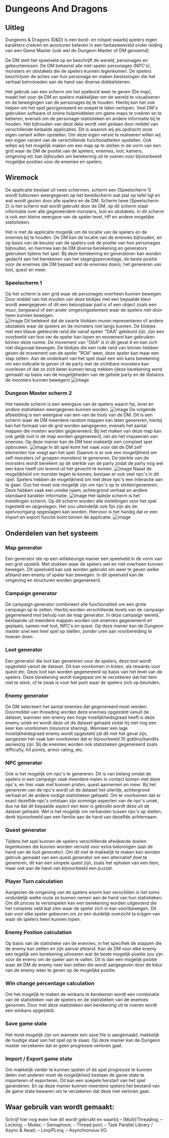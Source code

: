 # Dungeons And Dragons

## Uitleg 
Dungeons & Dragons (D&D) is een bord- en rolspel waarbij spelers eigen karakters creëren en avonturen beleven in een fantasiewereld onder leiding van een Game Master (ook wel de Dungeon Master of DM genoemd).

De DM stelt het speelveld op en beschrijft de wereld, personages en gebeurtenissen. De DM beheerst alle niet-speler personages (NPC's), monsters en obstakels die de spelers kunnen tegenkomen. De spelers beschrijven de acties van hun personage en maken beslissingen die het verhaal beïnvloeden aan de hand van diverse dobbelstenen.

Het gebruik van een scherm om het spelbord weer te geven (De map), maakt het voor de DM en spelers makkelijker om de wereld te visualiseren en de bewegingen van de personages bij te houden. Hierbij kan het ook helpen om het spel georganiseerd en soepel te laten verlopen. Veel DM's gebruiken software of online hulpmiddelen om  game maps te creëren en te beheren, evenals om de personage-statistieken en andere informatie bij te houden. Het bijhouden van deze data wordt veel gedaan door middel van verschillende betaalde applicaties. Dit is waarom wij als opdracht onze eigen variant willen opstellen. Om deze eigen versie te realiseren willen wij een eigen variant van de verschillende functionaliteiten opstellen. Ook willen wij het mogelijk maken om een map op te stellen in de vorm van een grid waar de DM de positie van de spelers, enemies, loot, kamers, omgeving etc kan bijhouden om berekening uit te voeren voor bijvoorbeeld mogelijke posities voor de enemies en spelers.

## Wiremock
De applicatie bestaat uit twee schermen, scherm een (Speelscherm 1) wordt fullscreen weergegeven op het beeldscherm wat plat op tafel ligt en wat wordt gezien door alle spelers en de DM. Scherm twee (Speelscherm 2) is het scherm wat wordt gebruikt door de DM, op dit scherm staat informatie over alle gegeneerdere monsters, loot en obstakels. In dit scherm is ook een kleine weergave van de speler level, HP en andere mogelijke statistieken.

Het is met de applicatie mogelijk om de locatie van de spelers en de enemies bij te houden. De DM kan de locatie van de enemies bijhouden, en op basis van de keuzes van de spelers ook de positie van hun personages bijhouden, en hiermee kan de DM diverse berekening en generators gebruiken tijdens het spel. Bij deze berekening en generatoren kan worden gedacht aan het berekenen van het slagingspercentage, de beste positie voor de enemies (de DM bepaalt wat de enemies doen), het genereren van loot, quest en meer. 

### Speelscherm 1
Op het scherm is een grid waar de personages overheen kunnen bewegen. Door middel van het invullen van deze blokjes met een bepaalde kleur wordt weergegeven of dit een beloopbaar pad is of een object zoals een muur, bergwand of een ander omgevingselement waar de spelers niet door heen kunnen bewegen.  
![image](https://user-images.githubusercontent.com/39293162/218317662-33374c55-8900-41f9-8665-8137e93a11a6.png)
Dit betekent dat de zwarte blokken muren representeren of andere obstakels waar de spelers en de monsters niet langs kunnen. 
De blokjes met een blauw gekleurde rand die vanaf speler "DAA" gekleurd zijn, zijn een voorbeeld van hoe ver de speler kan lopen en movement kan gebruiken binnen deze ruimte. De movement van "DAA" is in dit geval 4 en kan zich niet diagonaal bewegen. 
De blokjes die een rode rand van binnen hebben geven de movement van de speler "ROA" weer, deze speler kan maar een stap zetten.
Aan de onderkant van het spel staat een win kans berekening om een indicatie te geven of de party met de zichtbare monsters kan overleven of dat ze zich beter kunnen terug trekken (deze berekening word gemaakt op basis van de mogelijkheden van de gehele party en de distance de monsters kunnen bewegen)
![image](https://user-images.githubusercontent.com/39293162/218317884-b7cc76e4-08dd-4b63-80fe-773a7ecf7a52.png)

### Dungeon Master scherm 2
Het tweede scherm is een weergave van de spelers waarin hp, level en andere statistieken weergegeven kunnen worden.
![image](https://user-images.githubusercontent.com/39293162/218316726-ecbca92a-5f5d-4aa0-b032-3f904660c55d.png)
De volgende afbeelding is een weergave van een van de tools van de DM. Dit is een scherm waar de DM meerdere random mappen kan laten genereren, hierbij kan het formaat van de grid worden aangegeven, evenals het aantal mappen die moeten worden gegenereerd. Bij het maken van deze map kan ook gelijk loot in de map worden gegenereerd, net als het inspawnen van enemies. Op deze manier kan de DM heel makkelijk een compleet spel opbouwen.
![image](https://user-images.githubusercontent.com/39293162/218317639-abc446ef-990c-4081-baac-a10cc2caf20e.png)
In dit spel komt het vaak voor dat de DM zelf elementen toe voegt aan het spel. Daarom is er ook een mogelijkheid om zelf monsters (of groepen monsters) te genereren. De sterkte van de monsters wordt berekent op de sterkte van de party zodat de party nog wel een kans heeft om levend uit het gevecht te komen.
![image](https://user-images.githubusercontent.com/39293162/218318085-1d8a1d35-8817-4d52-8d91-fb8783a54f43.png)
Naast de mogelijkheid om monster tegen te komen, bestaan er ook veel npc's in dit spel. Spelers hebben de mogelijkheid om met deze npc's een interactie aan te gaan. Dus het moet ook mogelijk zijn om npc's op te stellen/genereren. Deze hebben vaak een unieke naam, achtergrond verhaal en andere standaard karakter informatie.
![image](https://user-images.githubusercontent.com/39293162/218318198-16dffbe1-d0c4-4dc2-bbf7-e0c9f12709f2.png)
Het laatste scherm is het instellingen scherm. Op dit scherm worden alle instellingen voor het spel ingesteld en opgeslagen. Het zou uiteindelijk ook fijn zijn als de spelvoortgang opgeslagen kan worden. Hiervoor is het handig dat er een import en export functie komt binnen de applicatie.
![image](https://user-images.githubusercontent.com/39293162/218318332-b07dc54d-0db3-40fe-8bc9-3526df6bb3b9.png)

## Onderdelen van het systeem

### Map generator 
Een generator die op een willekeurige manier een speelveld in de vorm van een grid opsteld. Met stukken waar de spelers wel en niet overheen kunnen bewegen. Dit speelveld kan ook worden gebruikt om weer te geven welke afstand een enemy of speler kan bewegen. In dit speelveld kan de omgeving en structuren worden gegenereerd.

### Campaign generator 
De campaign generator combineert alle functionaliteit om een grote campaign op te zetten. Hierbij worden verschillende levels van de campaign gegenereerd met behulp van de map generator. In deze campaign wereld, bestaande uit meerdere mappen worden ook enemies gegenereerd en geplaats, samen met loot, NPC's en quest. Op deze manier kan de Dungeon master snel een heel spel op stellen, zonder uren aan voorbereiding te hoeven doen.

### Loot generator
Een generator die loot kan genereren voor de spelers, deze loot wordt opgesteld vanuit de dataset. Dit kan voorkomen in kisten, als rewards voor quest etc. Deze loot kan worden gegenereerd op basis van het level van de spelers. Deze berekening wordt toegepast om te verzekeren dat het item niet te sterk, of te zwak is voor het punt waar de spelers zich op bevinden.

### Enemy generator
De DM selecteert het aantal enemies dat gegenereerd moet worden. Doormiddel van threading worden deze enemies opgesteld vanuit de dataset, wanneer een enemy een hoge moeilijkheidsgraad heeft is deze enemy uniek en wordt deze uit de dataset gehaald zodat hij niet nog een keer kan voorkomen (resource sharing). Wanneer een lage moeilijkheidsgraad enemy wordt opgesteld zal dit niet het geval zijn, aangezien het vaak kan voorkomen dat er bijvoorbeeld 10 goblins/bandits aanwezig zijn. Bij de enemies worden ook statistieken gegenereerd zoals difficulty, hit points, armor rating, etc.

### NPC generator  
Ook is het mogelijk om npc's te genereren. Dit is van belang omdat de spelers in een campaign vaak meerdere malen in contact komen met deze npc's, en hier vaak met kunnen praten, quest aannemen en meer. Bij het genereren van de npc's wordt uit de dataset het uiterlijk, achtergrond verhaal en de andere nodige statistieken gehaald. 
Om te voorkomen dat er exact dezelfde npc's ontstaan zijn sommige aspecten van de npc's uniek, dus na dat dit bepaalde aspect een keer is gebruikt wordt deze uit de dataset gehaald. Wel is het mogelijk om verbanden tussen npc's op stellen, denk bijvoorbeeld aan een familie aan de hand van dezelfde achternaam.

### Quest generator
Tijdens het spel kunnen de spelers verschillende afwijkende doelen tegenkomen die kunnen worden vervuld voor extra beloningen (aan de hand van de loot generator). Om dit niet te makkelijk te maken kan worden gebruik gemaakt van een quest generator om een alternatief doel te genereren, dit kan een simpele quest zijn, zoals het ophalen van een item, maar ook aan de hand van bijvoorbeeld een puzzel. 

### Player Turn calculation 
Aangezien de omgeving van de spelers enorm kan verschillen is het soms onduidelijk welke route ze kunnen nemen aan de hand van hun statistieken. Om dit proces te versimpelen kan een berekening worden uitgevoerd die het complete veld laat zien waar de speler zich in kan voortbewegen. Dit kan voor elke speler gebeuren om zo een duidelijk overzicht te krijgen van waar de spelers heen kunnen lopen.

### Enemy Postion calculation
Op basis van de statistieke van de enemies, in het specifiek de stappen die de enemy kan zetten en zijn aanval afstand. Kan de DM voor elke enemy een tegelijk een berekening uitvoeren wat de beste mogelijk positie zou zijn voor de enemy om de speler aan te vallen. Dit is dan een mogelijk positie waar de DM de enemy neer kan zetten die wordt aangegeven door de kleur van de enemy weer te geven op de mogelijke positie.

### Win change percentage calculation
Om het mogelijk te maken de winkans te berekenen wordt een combinatie van de statistieken van de spelers en de statistieken van de enemies genomen. Door met deze statistieken een berekening uit te voeren wordt een winkans opgesteld.

### Save game state 
Het moet mogelijk zijn om wanneer een save file is aangemaakt, makkelijk de huidige staat van het spel op te slaan. Op deze manier kan de Dungeon master verzekeren dat er geen progressie verloren gaat. 

### Import / Export game state
Om makkelijk verder te kunnen spelen of de spel progressie te kunnen delen met anderen moet de mogelijkheid bestaan de game state te importeren of exporteren. Dit kan een soepele herstart van het spel garanderen. En op deze manier kunnen meerdere spelers het bestand van de game state bewaren om te verzekeren dat deze niet verloren gaat. 

## Waar gebruik van wordt gemaakt:
Schrijf hier nog even hoe dit wordt gebruikt en waarbij
– (Multi)Threading; 
– Locking; 
– Mutex; 
– Semaphore; 
– Thread pool; 
– Task Parallel Library / Async & Await; 
– Linq/PLinq;
– Asynchronous I/O.

